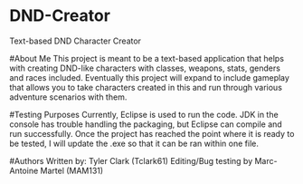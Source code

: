 # DND-Creator
Text-based DND Character Creator

#About Me
This project is meant to be a text-based application that helps with creating DND-like characters with classes, weapons, stats, genders and races included.
Eventually this project will expand to include gameplay that allows you to take characters created in this and run through various adventure scenarios with them.


#Testing Purposes
Currently, Eclipse is used to run the code. JDK in the console has trouble handling the packaging, but Eclipse can compile and run successfully.
Once the project has reached the point where it is ready to be tested, I will update the .exe so that it can be ran within one file.

#Authors
Written by: Tyler Clark (Tclark61)
Editing/Bug testing by Marc-Antoine Martel (MAM131)
